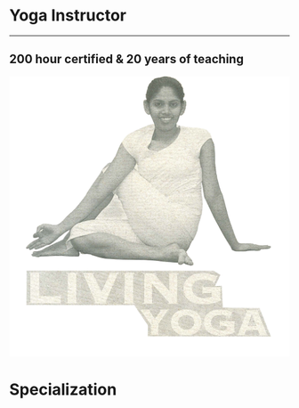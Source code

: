# Yoga Instructor 
----
## 200 hour certified & 20 years of teaching

![image 2](/assets/images/image2.png)

# Specialization
